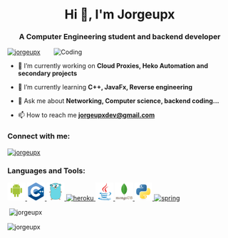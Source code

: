 <h1 align="center">Hi 👋, I'm Jorgeupx</h1>
<h3 align="center">A Computer Engineering student and backend developer</h3>
<img align="right" alt="Coding" width="400" src="https://giffiles.alphacoders.com/209/209037.gif">
<p align="left"> <a href="https://twitter.com/jorgeupx" target="blank"><img src="https://img.shields.io/twitter/follow/jorgeupx?logo=twitter&style=for-the-badge" alt="jorgeupx" /></a> </p>

- 🔭 I’m currently working on **Cloud Proxies, Heko Automation and secondary projects**

- 🌱 I’m currently learning **C++, JavaFx, Reverse engineering**

- 💬 Ask me about **Networking, Computer science, backend coding...**

- 📫 How to reach me **jorgeupxdev@gmail.com**

<h3 align="left">Connect with me:</h3>
<p align="left">
<a href="https://twitter.com/jorgeupx" target="blank"><img align="center" src="https://raw.githubusercontent.com/rahuldkjain/github-profile-readme-generator/master/src/images/icons/Social/twitter.svg" alt="jorgeupx" height="30" width="40" /></a>
</p>

<h3 align="left">Languages and Tools:</h3>
<p align="left"> <a href="https://developer.android.com" target="_blank" rel="noreferrer"> <img src="https://raw.githubusercontent.com/devicons/devicon/master/icons/android/android-original-wordmark.svg" alt="android" width="40" height="40"/> </a> <a href="https://www.w3schools.com/cpp/" target="_blank" rel="noreferrer"> <img src="https://raw.githubusercontent.com/devicons/devicon/master/icons/cplusplus/cplusplus-original.svg" alt="cplusplus" width="40" height="40"/> </a> <a href="https://golang.org" target="_blank" rel="noreferrer"> <img src="https://raw.githubusercontent.com/devicons/devicon/master/icons/go/go-original.svg" alt="go" width="40" height="40"/> </a> <a href="https://heroku.com" target="_blank" rel="noreferrer"> <img src="https://www.vectorlogo.zone/logos/heroku/heroku-icon.svg" alt="heroku" width="40" height="40"/> </a> <a href="https://www.java.com" target="_blank" rel="noreferrer"> <img src="https://raw.githubusercontent.com/devicons/devicon/master/icons/java/java-original.svg" alt="java" width="40" height="40"/> </a> <a href="https://www.mongodb.com/" target="_blank" rel="noreferrer"> <img src="https://raw.githubusercontent.com/devicons/devicon/master/icons/mongodb/mongodb-original-wordmark.svg" alt="mongodb" width="40" height="40"/> </a> <a href="https://www.python.org" target="_blank" rel="noreferrer"> <img src="https://raw.githubusercontent.com/devicons/devicon/master/icons/python/python-original.svg" alt="python" width="40" height="40"/> </a> <a href="https://spring.io/" target="_blank" rel="noreferrer"> <img src="https://www.vectorlogo.zone/logos/springio/springio-icon.svg" alt="spring" width="40" height="40"/> </a> </p>

<p>&nbsp;<img align="center" src="https://github-readme-stats.vercel.app/api?username=jorgeupx&show_icons=true&locale=en" alt="jorgeupx" /></p>

<p><img align="center" src="https://github-readme-streak-stats.herokuapp.com/?user=jorgeupx&" alt="jorgeupx" /></p>

